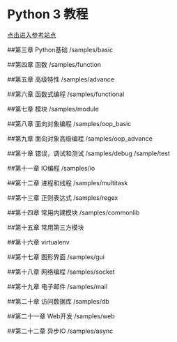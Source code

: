 Python 3 教程
============
[点击进入参考站点](https://www.liaoxuefeng.com/wiki/0014316089557264a6b348958f449949df42a6d3a2e542c000)

##第三章 Python基础
/samples/basic

##第四章 函数
/samples/function

##第五章 高级特性
/samples/advance

##第六章 函数式编程
/samples/functional

##第七章 模块
/samples/module

##第八章 面向对象编程
/samples/oop_basic

##第九章 面向对象高级编程
/samples/oop_advance

##第十章 错误，调试和测试
/samples/debug
/sample/test

##第十一章 IO编程
/samples/io

##第十二章 进程和线程
/samples/multitask

##第十三章 正则表达式
/samples/regex

##第十四章 常用内建模块
/samples/commonlib

##第十五章 常用第三方模块

##第十六章 virtualenv

##第十七章 图形界面
/samples/gui

##第十八章 网络编程
/samples/socket

##第十九章 电子邮件
/samples/mail

##第二十章 访问数据库
/samples/db

##第二十一章 Web开发
/samples/web

##第二十二章 异步IO
/samples/async



